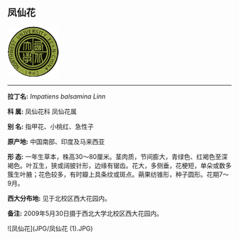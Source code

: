 ## 凤仙花

![西北大学校园网络植物志](JPG/nwu.gif)

---

**拉丁名:**  _Impatiens balsamina Linn_

**科 属:** 凤仙花科 凤仙花属

**别 名:** 指甲花、小桃红、急性子

**原产地:** 中国南部、印度及马来西亚

**形  态:** 一年生草本，株高30～80厘米。茎肉质，节间膨大，青绿色、红褐色至深褐色。叶互生，狭或阔披针形，边缘有锯齿。花大，多侧垂，花梗短，单朵或数多簇生叶腋；花色较多，有时瓣上具条纹或斑点。蒴果纺锥形，种子圆形。花期7～9月。

**西大分布地:** 见于北校区西大花园内。

**备注:** 2009年5月30日摄于西北大学北校区西大花园内。

![凤仙花](JPG/凤仙花 (1).JPG) 

